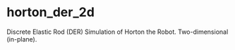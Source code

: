 # horton_der_2d
Discrete Elastic Rod (DER) Simulation of Horton the Robot. Two-dimensional (in-plane).

